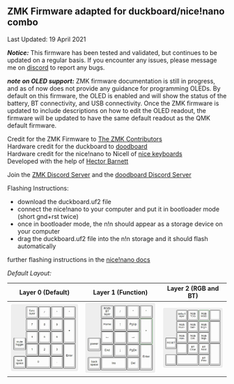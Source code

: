 ## ZMK Firmware adapted for duckboard/nice!nano combo

Last Updated: 19 April 2021

**_Notice:_** This firmware has been tested and validated, but continues to be updated on a regular basis. If you encounter any issues, please message me on [discord](https://discord.gg/K3SJrtN5PJ) to report any bugs.  

**_note on OLED support:_** ZMK firmware documentation is still in progress, and as of now does not provide any guidance for programming OLEDs. By default on this firmware, the OLED is enabled and will show the status of the battery, BT connectivity, and USB connectivity. Once the ZMK firmware is updated to include descriptions on how to edit the OLED readout, the firmware will be updated to have the same default readout as the QMK default firmware.

Credit for the ZMK Firmware to [The ZMK Contributors](https://zmkfirmware.dev/)  
Hardware credit for the duckboard to [doodboard](https://doodboard.xyz/)  
Hardware credit for the nice!nano to Nicell of [nice keyboards](https://nicekeyboards.com/)   
Developed with the help of [Hector Barnett](https://discordapp.com/users/305794398476828674)   

Join the [ZMK Discord Server](https://zmkfirmware.dev/community/discord/invite) and the [doodboard Discord Server](https://discord.gg/UCEnxWk)

Flashing Instructions:
* download the duckboard.uf2 file
* connect the nice!nano to your computer and put it in bootloader mode (short gnd+rst twice)
* once in bootloader mode, the n!n should appear as a storage device on your computer
* drag the duckboard.uf2 file into the n!n storage and it should flash automatically

further flashing instructions in the [nice!nano docs](https://docs.nicekeyboards.com/#/nice!nano/getting_started?id=flashing-firmware-and-bootloaders) 

*Default Layout:*

| Layer 0 (Default) | Layer 1 (Function) | Layer 2 (RGB and BT) |
  ------  | ------ | ------
 ![](img/layer0.JPG) | ![](img/layer1.JPG) | ![](img/layer2.JPG)
